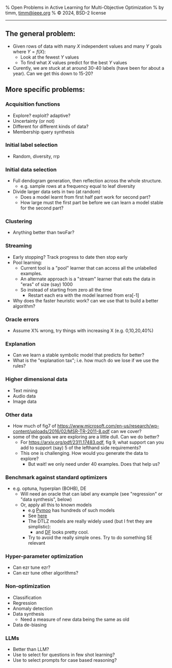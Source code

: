 % Open Problems in Active Learning for Multi-Objective Optimization
% by timm, <timm@ieee.org>
% &copy; 2024, BSD-2 license
<hr>

## The general problem: 

- Given rows of data with many $X$ independent values and many $Y$ goals where $Y=f(X)$:
  - Look at the fewest $Y$ values 
  - To find what $X$ values predict for the best $Y$ values
- Curently, we are stuck at  at around 30-40 labels (have been for about a year). Can we get 
  this down to 15-20?

## More specific problems:

### Acquisition functions
- Explore? exploit? adaptive?
- Uncertainty (or not)
- Different for different kinds of data?
- Membership query synthesis

### Initial label selection
- Random, diversity, rrp

### Initial data selection
- Full dendogram generation, then reflection across the whole structure.
  - e.g. sample rows at a frequency equal to leaf diversity
- Divide larger data sets in two (at random)
  - Does a model learnt from first half part work for second part?
  - How large must the first part be before we can  learn a model stable for the second part?

### Clustering
- Anything better than twoFar?

### Streaming
- Early stopping? Track progress to date then stop early
- Pool learning:
  - Current tool is a "pool" learner that can access all the unlabelled examples.
  - An alternate approach is a "stream" learner that eats the data in "eras" of size (say) 1000
  - So instead of starting from zero all the time
    - Restart each era with the model learned from era[-1] 
- Why does the faster heuristic work? can we use that to build a better algorithm?

### Oracle errors
- Assume X% wrong, try things with increasing X (e.g. 0,10,20,40%)

### Explanation 
- Can we learn a  stable symbolic model that predicts for better?
- What is the "explanation tax"; i.e. how much do we lose if we use the rules?

### Higher dimensional data
- Text mining
- Audio data
- Image data

### Other data
- How much of fig7 of https://www.microsoft.com/en-us/research/wp-content/uploads/2016/02/MSR-TR-2011-8.pdf
  can we cover?
- some of the goals we are exploring are a little dull. Can we do better?
  - For https://arxiv.org/pdf/2311.17483.pdf, fig 9, what support can you add to support (say) 5 of the 
    lefthand side requirements? 
  - This one is challenging. How would you generate the data to explore?
    - But wait! we only need under 40 examples. Does that help us?

### Benchmark against standard optimizers
- e.g. optuna, hyperplan (BOHB), DE
  - Will need an oracle that can label any example (see "regression" or "data synthesis",  below)
  - Or, apply all this to known models 
      - e.g  [Pymoo](https://github.com/anyoptimization/pymoo) has hundreds
        of such models
      - See [here](https://pymoo.org/problems/test_problems.html)
      - The DTLZ models are really widely used (but I fret they are simplistic):
        - and [DF](https://pymoo.org/problems/dynamic/df.html) looks pretty cool.
      - Try to avoid the really simple ones. Try to do something SE relevant

### Hyper-parameter optimization
- Can ezr tune ezr?
- Can ezr tune other algorithms?

### Non-optimization
- Classification
- Regression
- Anomaly detection
- Data synthesis
  - Need a measure of new data being the same as old
- Data de-biasing

### LLMs
- Better than LLM?
- Use to select for questions in few shot learning?
- Use to select prompts for case based reasoning?
